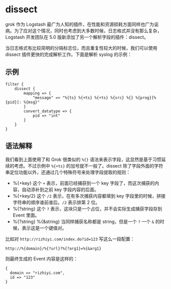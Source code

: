 # dissect

grok 作为 Logstash 最广为人知的插件，在性能和资源损耗方面同样也广为诟病。为了应对这个情况，同时也考虑到大多数时候，日志格式并没有那么复杂，Logstash 开发团队在 5.0 版新添加了另一个解析字段的插件：dissect。

当日志格式有比较简明的分隔标志位，而且重复性较大的时候，我们可以使用 dissect 插件更快的完成解析工作。下面是解析 syslog 的示例：

## 示例

```
filter {
    dissect {
        mapping => {
            "message" => "%{ts} %{+ts} %{+ts} %{src} %{} %{prog}[%{pid}]: %{msg}"
        }
        convert_datatype => {
            pid => "int"
        }
    }
}
```

## 语法解释

我们看到上面使用了和 Grok 很类似的 `%{}` 语法来表示字段，这显然是基于习惯延续的考虑。不过示例中 `%{+ts}` 的加号就不一般了。dissect 除了字段外面的字符串定位功能以外，还通过几个特殊符号来处理字段提取的规则：

* %{+key}
  这个 `+` 表示，前面已经捕获到一个 key 字段了，而这次捕获的内容，自动添补到之前 key 字段内容的后面。
* %{+key/2}
  这个 `/2` 表示，在有多次捕获内容都填到 key 字段里的时候，拼接字符串的顺序谁前谁后。`/2` 表示排第 2 位。
* %{?string}
  这个 `?` 表示，这块只是一个占位，并不会实际生成捕获字段存到 Event 里面。
* %{?string} %{&string}
  当同样捕获名称都是 string，但是一个 `?` 一个 `&` 的时候，表示这是一个键值对。

比如对 `http://rizhiyi.com/index.do?id=123` 写这么一段配置：

```
http://%{domain}/%{?url}?%{?arg1}=%{&arg1}
```

则最终生成的 Event 内容是这样的：

```
{
  domain => "rizhiyi.com",
  id => "123"
}
```
